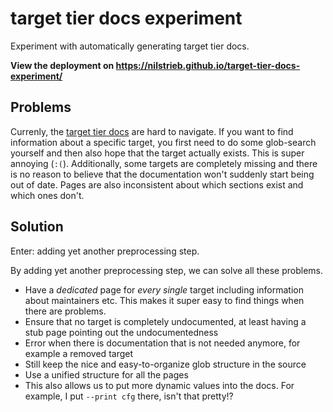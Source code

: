 # target tier docs experiment

Experiment with automatically generating target tier docs.

**View the deployment on <https://nilstrieb.github.io/target-tier-docs-experiment/>**

## Problems

Currenly, the [target tier docs](https://doc.rust-lang.org/rustc/platform-support.html) are hard to navigate.
If you want to find information about a specific target, you first need to do some glob-search yourself and then also hope
that the target actually exists. This is super annoying (`:(`). Additionally, some targets are completely missing and there
is no reason to believe that the documentation won't suddenly start being out of date.
Pages are also inconsistent about which sections exist and which ones don't.

## Solution

Enter: adding yet another preprocessing step.

By adding yet another preprocessing step, we can solve all these problems.
- Have a *dedicated* page for *every single* target including information about maintainers etc. 
  This makes it super easy to find things when there are problems.
- Ensure that no target is completely undocumented, at least having a stub page pointing out the undocumentedness
- Error when there is documentation that is not needed anymore, for example a removed target
- Still keep the nice and easy-to-organize glob structure in the source
- Use a unified structure for all the pages
- This also allows us to put more dynamic values into the docs. For example, I put `--print cfg` there, isn't that pretty!?
